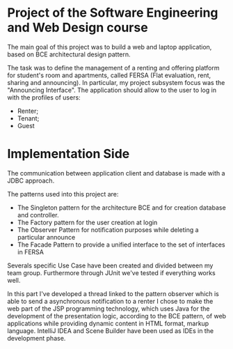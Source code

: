 # Project of the Software Engineering and Web Design course

The main goal of this project was to build a web and laptop application, based on BCE architectural design pattern. 

The task was to define the management of a renting and offering platform for student's room and apartments, called FERSA (Flat evaluation, rent, sharing and announcing). In particular, my project subsystem focus was the "Announcing Interface".
The application should allow to the user to log in with the profiles of users:
- Renter;
- Tenant;
- Guest

# Implementation Side

The communication between application client and database is made with a JDBC approach.

The patterns used into this project are:
- The Singleton pattern for the architecture BCE and for creation database and controller.
- The Factory pattern for the user creation at login
- The Observer Pattern for notification purposes while deleting a particular announce
- The Facade Pattern to provide a unified interface to the set of interfaces in FERSA

Severals specific Use Case have been created and divided between my team group.
Furthermore through JUnit we've tested if everything works well.

In this part I've developed a thread linked to the pattern observer which is able to send a asynchronous notification to a renter 
I chose to make the web part of the JSP programming technology, which uses Java for the development of the presentation logic, according to the BCE pattern, of web applications while providing dynamic content in HTML format, markup language.
IntelliJ IDEA and Scene Builder have been used as IDEs in the development phase.

